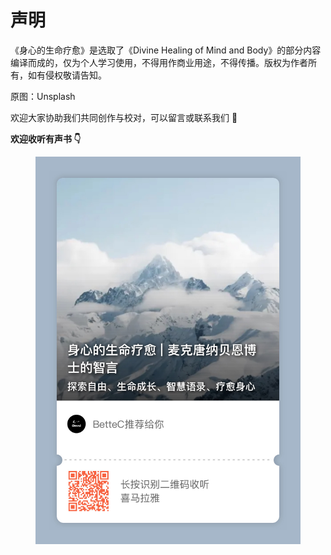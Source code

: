 # 声明

《身心的生命疗愈》是选取了《Divine Healing of Mind and Body》的部分内容编译而成的，仅为个人学习使用，不得用作商业用途，不得传播。版权为作者所有，如有侵权敬请告知。

原图：Unsplash

欢迎大家协助我们共同创作与校对，可以留言或联系我们 🙏

**欢迎收听有声书 👇**

<figure><img src=".gitbook/assets/音频分享.JPG" alt=""><figcaption></figcaption></figure>
